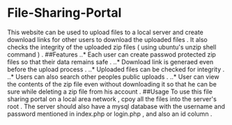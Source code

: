 # File-Sharing-Portal
This website can be used to upload files to a local server and create download links for other users to download the uploaded 
files . It also checks the integrity of the uploaded zip files ( using ubuntu's unzip shell command ) .
##Features
..* Each user can create passwod protected zip files so that their data remains safe .
..* Download link is generaed even before the upload process .
..* Uploaded files can be checked for integrity .
..* Users can also search other peoples public uploads .
..* User can view the contents of the zip file even without downloading it so that he can be sure while deleting a zip file from
    his account .
##Usage
To use this file sharing portal on a local area network , cpoy all the files into the server's root . The server should also 
have a mysql database with the username and password mentioned in index.php or login.php , and also an id column .
